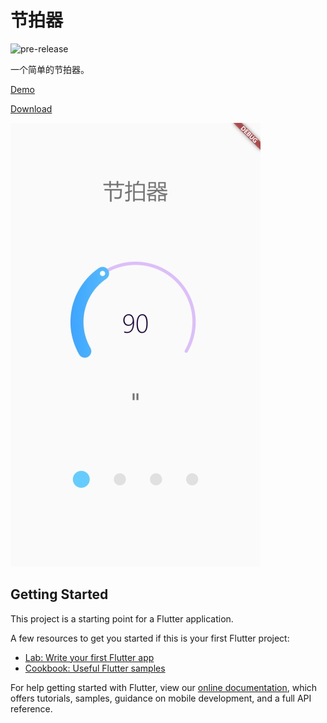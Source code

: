 # 节拍器

![pre-release](https://github.com/summerscar/metronome_flutter/workflows/pre-release/badge.svg?branch=main)

一个简单的节拍器。

[Demo](https://summerscar.me/metronome_flutter/)

[Download](https://github.com/summerscar/metronome_flutter/releases)


![preview](/preview/preview.jpg)

## Getting Started

This project is a starting point for a Flutter application.

A few resources to get you started if this is your first Flutter project:

- [Lab: Write your first Flutter app](https://flutter.dev/docs/get-started/codelab)
- [Cookbook: Useful Flutter samples](https://flutter.dev/docs/cookbook)

For help getting started with Flutter, view our
[online documentation](https://flutter.dev/docs), which offers tutorials,
samples, guidance on mobile development, and a full API reference.
